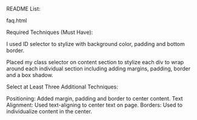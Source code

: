 README List:

faq.html

Required Techniques (Must Have):


I used ID selector to stylize with background color, padding and bottom border. 

Placed my class selector on content section to stylize each div to wrap around each individual section including adding margins, padding, border and a box shadow.

Select at Least Three Additional Techniques:


Positioning: Added margin, padding and border to center content. 
Text Alignment: Used text-aligning to center text on page.
Borders: Used to individualize content in the center. 
